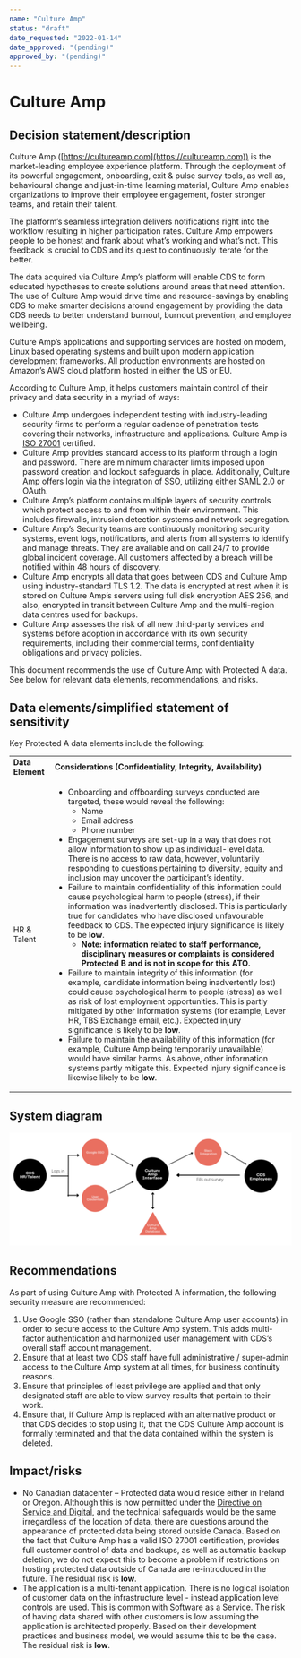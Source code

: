 ```yaml
---
name: "Culture Amp"
status: "draft"
date_requested: "2022-01-14"
date_approved: "(pending)"
approved_by: "(pending)"
---
```


# Culture Amp

## Decision statement/description

Culture Amp ([https://cultureamp.com](https://cultureamp.com)) is the market-leading employee experience platform. Through the deployment of its powerful engagement, onboarding, exit & pulse survey tools, as well as, behavioural change and just-in-time learning material, Culture Amp enables organizations to improve their employee engagement, foster stronger teams, and retain their talent.

The platform’s seamless integration delivers notifications right into the workflow resulting in higher participation rates. Culture Amp empowers people to be honest and frank about what’s working and what’s not. This feedback is crucial to CDS and its quest to continuously iterate for the better.  

The data acquired via Culture Amp’s platform will enable CDS to form educated hypotheses to create solutions around areas that need attention. The use of Culture Amp would drive time and resource-savings by enabling CDS to make smarter decisions around engagement by providing the data CDS needs to better understand burnout, burnout prevention, and employee wellbeing. 

Culture Amp’s applications and supporting services are hosted on modern, Linux based operating systems and built upon modern application development frameworks. All production environments are hosted on Amazon’s AWS cloud platform hosted in either the US or EU.

According to Culture Amp, it helps customers maintain control of their privacy and data security in a myriad of ways:

* Culture Amp undergoes independent testing with industry-leading security firms to perform a regular cadence of penetration tests covering their networks, infrastructure and applications. Culture Amp is [ISO 27001](https://en.wikipedia.org/wiki/ISO/IEC_27001) certified.
* Culture Amp provides standard access to its platform through a login and password. There are minimum character limits imposed upon password creation and lockout safeguards in place. Additionally, Culture Amp offers login via the integration of SSO, utilizing either SAML 2.0 or OAuth.
* Culture Amp’s platform contains multiple layers of security controls which protect access to and from within their environment. This includes firewalls, intrusion detection systems and network segregation. 
* Culture Amp’s Security teams are continuously monitoring security systems, event logs, notifications, and alerts from all systems to identify and manage threats. They are available and on call 24/7 to provide global incident coverage. All customers affected by a breach will be notified within 48 hours of discovery.
* Culture Amp encrypts all data that goes between CDS and Culture Amp using industry-standard TLS 1.2. The data is encrypted at rest when it is stored on Culture Amp’s servers using full disk encryption AES 256, and also, encrypted in transit between Culture Amp and the multi-region data centres used for backups.
* Culture Amp assesses the risk of all new third-party services and systems before adoption in accordance with its own security requirements, including their commercial terms, confidentiality obligations and privacy policies.

This document recommends the use of Culture Amp with Protected A data. See below for relevant data elements, recommendations, and risks.


## Data elements/simplified statement of sensitivity

Key Protected A data elements include the following:


<table>
  <tr>
   <td><strong>Data Element</strong>
   </td>
   <td><strong>Considerations (Confidentiality, Integrity, Availability)</strong>
   </td>
  </tr>
  <tr>
   <td>HR & Talent
   </td>
   <td>
<ul>

<li>Onboarding and offboarding surveys conducted are targeted, these would reveal the following: 
<ul>
 
<li>Name
 
<li>Email address
 
<li>Phone number
</li> 
</ul>

<li>Engagement surveys are set-up in a way that does not allow information to show up as individual-level data. There is no access to raw data, however, voluntarily responding to questions pertaining to diversity, equity and inclusion may uncover the participant’s identity.

<li>Failure to maintain confidentiality of this information could cause psychological harm to people (stress), if their information was inadvertently disclosed. This is particularly true for candidates who have disclosed unfavourable feedback to CDS. The expected injury significance is likely to be <strong>low</strong>. 
<ul>
 
<li><strong>Note: information related to staff performance, disciplinary measures or complaints is considered Protected B and is not in scope for this ATO.</strong>
</li> 
</ul>

<li>Failure to maintain integrity of this information (for example, candidate information being inadvertently lost) could cause psychological harm to people (stress) as well as risk of lost employment opportunities. This is partly mitigated by other information systems (for example, Lever HR, TBS Exchange email, etc.). Expected injury significance is likely to be <strong>low</strong>.

<li>Failure to maintain the availability of this information (for example, Culture Amp being temporarily unavailable) would have similar harms. As above, other information systems partly mitigate this. Expected injury significance is likewise likely to be <strong>low</strong>.
</li>
</ul>
   </td>
  </tr>
</table>



## System diagram

![Culture Amp system diagram](images/culture_amp.png "Culture Amp system diagram")

## Recommendations

As part of using Culture Amp with Protected A information, the following security measure are recommended:

1. Use Google SSO (rather than standalone Culture Amp user accounts) in order to secure access to the Culture Amp system. This adds multi-factor authentication and harmonized user management with CDS’s overall staff account management.
2. Ensure that at least two CDS staff have full administrative / super-admin access to the Culture Amp system at all times, for business continuity reasons.
3. Ensure that principles of least privilege are applied and that only designated staff are able to view survey results that pertain to their work.
4. Ensure that, if Culture Amp is replaced with an alternative product or that CDS decides to stop using it, that the CDS Culture Amp account is formally terminated and that the data contained within the system is deleted.


## Impact/risks

* No Canadian datacenter – Protected data would reside either in Ireland or Oregon. Although this is now permitted under the [Directive on Service and Digital](https://www.tbs-sct.gc.ca/pol/doc-eng.aspx?id=32601), and the technical safeguards would be the same irregardless of the location of data, there are questions around the appearance of protected data being stored outside Canada. Based on the fact that Culture Amp has a valid ISO 27001 certification, provides full customer control of data and backups, as well as automatic backup deletion, we do not expect this to become a problem if restrictions on hosting protected data outside of Canada are re-introduced in the future. The residual risk is **low**.
* The application is a multi-tenant application. There is no logical isolation of customer data on the infrastructure level - instead application level controls are used. This is common with Software as a Service. The risk of having data shared with other customers is low assuming the application is architected properly. Based on their development practices and business model, we would assume this to be the case. The residual risk is **low**.